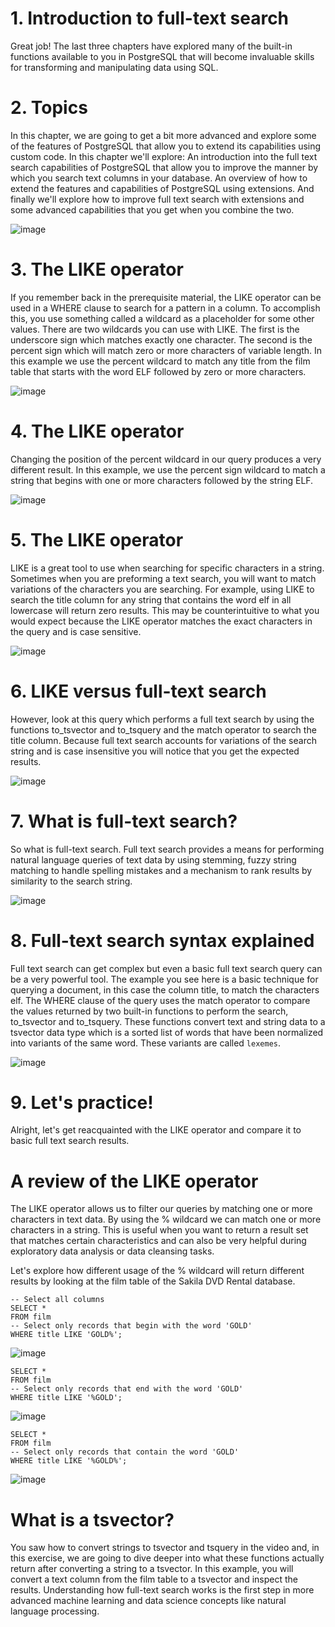 # 1. Introduction to full-text search

Great job! The last three chapters have explored many of the built-in functions available to you in PostgreSQL that will become invaluable skills for transforming and manipulating data using SQL.

# 2. Topics

In this chapter, we are going to get a bit more advanced and explore some of the features of PostgreSQL that allow you to extend its capabilities using custom code. In this chapter we'll explore: An introduction into the full text search capabilities of PostgreSQL that allow you to improve the manner by which you search text columns in your database. An overview of how to extend the features and capabilities of PostgreSQL using extensions. And finally we'll explore how to improve full text search with extensions and some advanced capabilities that you get when you combine the two.

![image](https://github.com/artempohribnyi/datacamp/assets/113499718/e601be49-1325-4c65-af37-6f2d9b97d414)


# 3. The LIKE operator

If you remember back in the prerequisite material, the LIKE operator can be used in a WHERE clause to search for a pattern in a column. To accomplish this, you use something called a wildcard as a placeholder for some other values. There are two wildcards you can use with LIKE. The first is the underscore sign which matches exactly one character. The second is the percent sign which will match zero or more characters of variable length. In this example we use the percent wildcard to match any title from the film table that starts with the word ELF followed by zero or more characters.

![image](https://github.com/artempohribnyi/datacamp/assets/113499718/3ff693bf-608d-4a5a-97f2-27047a9cad06)


# 4. The LIKE operator

Changing the position of the percent wildcard in our query produces a very different result. In this example, we use the percent sign wildcard to match a string that begins with one or more characters followed by the string ELF.

![image](https://github.com/artempohribnyi/datacamp/assets/113499718/2b22b754-e318-449d-907b-cd29f9fb934a)


# 5. The LIKE operator

LIKE is a great tool to use when searching for specific characters in a string. Sometimes when you are preforming a text search, you will want to match variations of the characters you are searching. For example, using LIKE to search the title column for any string that contains the word elf in all lowercase will return zero results. This may be counterintuitive to what you would expect because the LIKE operator matches the exact characters in the query and is case sensitive.

![image](https://github.com/artempohribnyi/datacamp/assets/113499718/fae450dc-aa83-418a-8dd3-ee243f32fd5b)


# 6. LIKE versus full-text search

However, look at this query which performs a full text search by using the functions to_tsvector and to_tsquery and the match operator to search the title column. Because full text search accounts for variations of the search string and is case insensitive you will notice that you get the expected results.

![image](https://github.com/artempohribnyi/datacamp/assets/113499718/66dc57f7-491e-48c1-84b1-0baa61143cd2)


# 7. What is full-text search?

So what is full-text search. Full text search provides a means for performing natural language queries of text data by using stemming, fuzzy string matching to handle spelling mistakes and a mechanism to rank results by similarity to the search string.

![image](https://github.com/artempohribnyi/datacamp/assets/113499718/5044dc34-eebc-4a07-9a44-cd47bc0c0bbd)


# 8. Full-text search syntax explained

Full text search can get complex but even a basic full text search query can be a very powerful tool. The example you see here is a basic technique for querying a document, in this case the column title, to match the characters elf. The WHERE clause of the query uses the match operator to compare the values returned by two built-in functions to perform the search, to_tsvector and to_tsquery. These functions convert text and string data to a tsvector data type which is a sorted list of words that have been normalized into variants of the same word. These variants are called `lexemes`.

![image](https://github.com/artempohribnyi/datacamp/assets/113499718/f6bf13aa-0603-4cad-914d-3c0a736d0ec2)


# 9. Let's practice!

Alright, let's get reacquainted with the LIKE operator and compare it to basic full text search results.

# A review of the LIKE operator

The LIKE operator allows us to filter our queries by matching one or more characters in text data. By using the % wildcard we can match one or more characters in a string. This is useful when you want to return a result set that matches certain characteristics and can also be very helpful during exploratory data analysis or data cleansing tasks.

Let's explore how different usage of the % wildcard will return different results by looking at the film table of the Sakila DVD Rental database.

```
-- Select all columns
SELECT *
FROM film
-- Select only records that begin with the word 'GOLD'
WHERE title LIKE 'GOLD%';
```
![image](https://github.com/artempohribnyi/datacamp/assets/113499718/e7aea956-7d56-4883-b82a-1eb0dab4d927)

```
SELECT *
FROM film
-- Select only records that end with the word 'GOLD'
WHERE title LIKE '%GOLD';
```
![image](https://github.com/artempohribnyi/datacamp/assets/113499718/0c5f6fab-2ef4-404e-8bc7-954ed95cf33e)

```
SELECT *
FROM film
-- Select only records that contain the word 'GOLD'
WHERE title LIKE '%GOLD%';
```
![image](https://github.com/artempohribnyi/datacamp/assets/113499718/06cc7746-7222-4ebd-95e6-6586f125168e)

# What is a tsvector?

You saw how to convert strings to tsvector and tsquery in the video and, in this exercise, we are going to dive deeper into what these functions actually return after converting a string to a tsvector. In this example, you will convert a text column from the film table to a tsvector and inspect the results. Understanding how full-text search works is the first step in more advanced machine learning and data science concepts like natural language processing.
